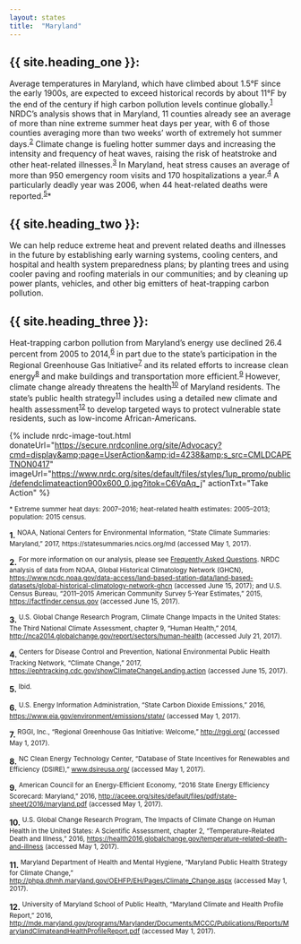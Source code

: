 ```yaml
---
layout: states
title:  "Maryland"
---
```


## {{ site.heading_one }}:
Average temperatures in Maryland, which have climbed about 1.5°F since the early 1900s, are expected to exceed historical records by about 11°F by the end of the century if high carbon pollution levels continue globally.<sup>[1](#f1)</sup> NRDC’s analysis shows that in Maryland, 11 counties already see an average of more than nine extreme summer heat days per year, with 6 of those counties averaging more than two weeks’ worth of extremely hot summer days.<sup>[2](#f2)</sup> Climate change is fueling hotter summer days and increasing the intensity and frequency of heat waves, raising the risk of heatstroke and other heat-related illnesses.<sup>[3](#f3)</sup> In Maryland, heat stress causes an average of more than 950 emergency room visits and 170 hospitalizations a year.<sup>[4](#f4)</sup> A particularly deadly year was 2006, when 44 heat-related deaths were reported.<sup>[5](#f5)</sup>*

## {{ site.heading_two }}:
We can help reduce extreme heat and prevent related deaths and illnesses in the future by establishing early warning systems, cooling centers, and hospital and health system preparedness plans; by planting trees and using cooler paving and roofing materials in our communities; and by cleaning up power plants, vehicles, and other big emitters of heat-trapping carbon pollution.

## {{ site.heading_three }}:
Heat-trapping carbon pollution from Maryland’s energy use declined 26.4 percent from 2005 to 2014,<sup>[6](#f6)</sup> in part due to the state’s participation in the Regional Greenhouse Gas Initiative<sup>[7](#f7)</sup> and its related efforts to increase clean energy<sup>[8](#f8)</sup> and make buildings and transportation more efficient.<sup>[9](#f9)</sup> However, climate change already threatens the health<sup>[10](#f10)</sup> of Maryland residents. The state’s public health strategy<sup>[11](#f11)</sup> includes using a detailed new climate and health assessment<sup>[12](#f12)</sup> to develop targeted ways to protect vulnerable state residents, such as low-income African-Americans.

{% include nrdc-image-tout.html donateUrl="https://secure.nrdconline.org/site/Advocacy?cmd=display&amp;page=UserAction&amp;id=4238&amp;s_src=CMLDCAPETNON0417"
imageUrl="https://www.nrdc.org/sites/default/files/styles/1up_promo/public/defendclimateaction900x600_0.jpg?itok=C6VqAq_j"
actionTxt="Take Action"
 %}

<sup>* Extreme summer heat days: 2007–2016; heat-related health estimates: 2005–2013; population: 2015 census.</sup>

<footer>
<b id="f1">1.</b><sup> NOAA, National Centers for Environmental Information, “State Climate Summaries: Maryland,” 2017, https://statesummaries.ncics.org/md (accessed May 1, 2017).</sup>

<b id="f2">2.</b><sup> For more information on our analysis, please see [Frequently Asked Questions](https://www.nrdc.org/resources/climate-change-and-health-extreme-heat-faqs). NRDC analysis of data from NOAA, Global Historical Climatology Network (GHCN), https://www.ncdc.noaa.gov/data-access/land-based-station-data/land-based-datasets/global-historical-climatology-network-ghcn (accessed June 15, 2017); and U.S. Census Bureau, “2011–2015 American Community Survey 5-Year Estimates,” 2015, https://factfinder.census.gov (accessed June 15, 2017).</sup>

<b id="f3">3.</b><sup> U.S. Global Change Research Program, Climate Change Impacts in the United States: The Third National Climate Assessment, chapter 9, “Human Health,” 2014, http://nca2014.globalchange.gov/report/sectors/human-health (accessed July 21, 2017).</sup>

<b id="f4">4.</b><sup> Centers for Disease Control and Prevention, National Environmental Public Health Tracking Network, “Climate Change,” 2017, https://ephtracking.cdc.gov/showClimateChangeLanding.action (accessed June 15, 2017).</sup>

<b id="f5">5.</b><sup> Ibid.</sup>

<b id="f6">6.</b><sup> U.S. Energy Information Administration, “State Carbon Dioxide Emissions,” 2016, https://www.eia.gov/environment/emissions/state/ (accessed May 1, 2017).</sup>

<b id="f7">7.</b><sup> RGGI, Inc., “Regional Greenhouse Gas Initiative: Welcome,” http://rggi.org/ (accessed May 1, 2017).</sup>

<b id="f8">8.</b><sup> NC Clean Energy Technology Center, “Database of State Incentives for Renewables and Efficiency (DSIRE),” www.dsireusa.org/ (accessed May 1, 2017).</sup>

<b id="f9">9.</b><sup> American Council for an Energy-Efficient Economy, “2016 State Energy Efficiency Scorecard: Maryland,” 2016, http://aceee.org/sites/default/files/pdf/state-sheet/2016/maryland.pdf (accessed May 1, 2017).</sup>

<b id="f10">10.</b><sup> U.S. Global Change Research Program, The Impacts of Climate Change on Human Health in the United States: A Scientific Assessment, chapter 2, “Temperature-Related Death and Illness,” 2016, https://health2016.globalchange.gov/temperature-related-death-and-illness (accessed May 1, 2017).</sup>

<b id="f11">11.</b><sup> Maryland Department of Health and Mental Hygiene, “Maryland Public Health Strategy for Climate Change,” http://phpa.dhmh.maryland.gov/OEHFP/EH/Pages/Climate_Change.aspx (accessed May 1, 2017).</sup>

<b id="f12">12.</b><sup> University of Maryland School of Public Health, “Maryland Climate and Health Profile Report,” 2016, http://mde.maryland.gov/programs/Marylander/Documents/MCCC/Publications/Reports/MarylandClimateandHealthProfileReport.pdf (accessed May 1, 2017).</sup>
</footer>
